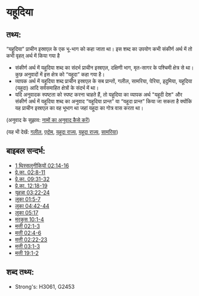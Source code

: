 # यहूदिया #

## तथ्य: ##

“यहूदिया” प्राचीन इस्राएल के एक भू-भाग को कहा जाता था। इस शब्द का उपयोग कभी संकीर्ण अर्थ में तो कभी वृहत् अर्थ में किया गया है

* संकीर्ण अर्थ में यहूदिया शब्द का संदर्भ प्राचीन इस्राएल, दक्षिणी भाग, मृत-सागर के पश्चिमी क्षेत्र से था। कुछ अनुवादों में इस क्षेत्र को “यहूदा” कहा गया है।
* व्यापक अर्थ में यहूदिया शब्द प्राचीन इस्राएल के सब प्रान्तों, गलील, सामरिया, पेरिया, इदुमिया, यहूदिया (यहूदा) आदि सर्वसमाहित क्षेत्रों के संदर्भ में था।
* यदि अनुवादक स्पष्टता को स्पष्ट करना चाहते हैं, तो यहूदिया का व्यापक अर्थ "यहूदी देश" और संकीर्ण अर्थ में यहूदिया शब्द का अनुवाद “यहूदिया प्रान्त” या “यहूदा प्रान्त” किया जा सकता है क्योंकि यह प्राचीन इस्राएल का वह भूभाग था जहां यहूदा का गोत्र वास करता था।

(अनुवाद के सुझाव: [नामों का अनुवाद कैसे करें](rc://hi/ta/man/translate/translate-names))

(यह भी देखें: [गलील](../names/galilee.md), [एदोम](../names/edom.md), [यहूदा राज्य](../names/judah.md), [यहूदा राज्य](../names/kingdomofjudah.md), [सामरिया](../names/samaria.md))

## बाइबल सन्दर्भ: ##

* [1 थिस्सलुनीकियों 02:14-16](rc://hi/tn/help/1th/02/14)
* [प्रे.का. 02:8-11](rc://hi/tn/help/act/02/08)
* [प्रे.का. 09:31-32](rc://hi/tn/help/act/09/31)
* [प्रे.का. 12:18-19](rc://hi/tn/help/act/12/18)
* [यूहन्ना 03:22-24](rc://hi/tn/help/jhn/03/22)
* [लूका 01:5-7](rc://hi/tn/help/luk/01/05)
* [लूका 04:42-44](rc://hi/tn/help/luk/04/42)
* [लूका 05:17](rc://hi/tn/help/luk/05/17)
* [मरकुस 10:1-4](rc://hi/tn/help/mrk/10/01)
* [मत्ती 02:1-3](rc://hi/tn/help/mat/02/01)
* [मत्ती 02:4-6](rc://hi/tn/help/mat/02/04)
* [मत्ती 02:22-23](rc://hi/tn/help/mat/02/22)
* [मत्ती 03:1-3](rc://hi/tn/help/mat/03/01)
* [मत्ती 19:1-2](rc://hi/tn/help/mat/19/01)

## शब्द तथ्य: ##

* Strong's: H3061, G2453
